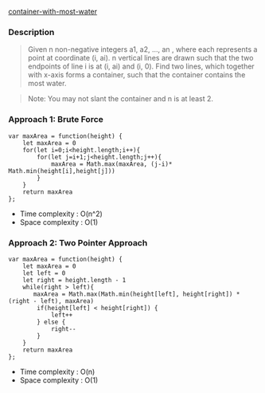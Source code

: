 [container-with-most-water](https://leetcode.com/problems/container-with-most-water/)
### Description

> Given n non-negative integers a1, a2, ..., an , where each represents a point at coordinate (i, ai). n vertical lines are drawn such that the two endpoints of line i is at (i, ai) and (i, 0). Find two lines, which together with x-axis forms a container, such that the container contains the most water.

> Note: You may not slant the container and n is at least 2.

### Approach 1: Brute Force
```
var maxArea = function(height) {
    let maxArea = 0
    for(let i=0;i<height.length;i++){
        for(let j=i+1;j<height.length;j++){
            maxArea = Math.max(maxArea, (j-i)* Math.min(height[i],height[j]))
        }
    }
    return maxArea
};
```
* Time complexity : O(n^2)
* Space complexity : O(1)
### Approach 2: Two Pointer Approach
```
var maxArea = function(height) {
    let maxArea = 0
    let left = 0
    let right = height.length - 1
    while(right > left){
       maxArea = Math.max(Math.min(height[left], height[right]) * (right - left), maxArea)
        if(height[left] < height[right]) {
            left++
        } else {
            right--
        }
    }
    return maxArea
};
```
* Time complexity : O(n)
* Space complexity : O(1)